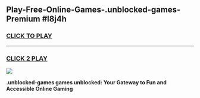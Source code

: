 
## Play-Free-Online-Games-.unblocked-games-Premium #l8j4h
<h3>
<a href="https://premium.freeplayer.one?title=.unblocked-games&ref=8M">CLICK TO PLAY</a></h3>
<hr>

<h3>
<a href="https://premium.freeplayer.one?title=.unblocked-games&ref=8M">CLICK 2 PLAY</a>
  
</h3>

<a href="https://premium.freeplayer.one?title=.unblocked-games&ref=8M"><img src="https://clearcache.store/games.png"></a>


**.unblocked-games games unblocked: Your Gateway to Fun and Accessible Online Gaming**
